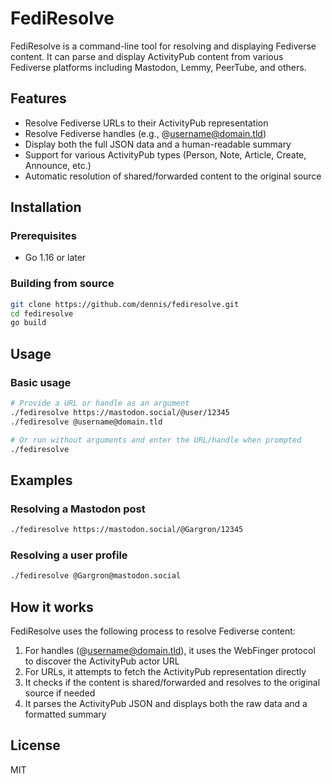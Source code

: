 # FediResolve

FediResolve is a command-line tool for resolving and displaying Fediverse content. It can parse and display ActivityPub content from various Fediverse platforms including Mastodon, Lemmy, PeerTube, and others.

## Features

- Resolve Fediverse URLs to their ActivityPub representation
- Resolve Fediverse handles (e.g., @username@domain.tld)
- Display both the full JSON data and a human-readable summary
- Support for various ActivityPub types (Person, Note, Article, Create, Announce, etc.)
- Automatic resolution of shared/forwarded content to the original source

## Installation

### Prerequisites

- Go 1.16 or later

### Building from source

```bash
git clone https://github.com/dennis/fediresolve.git
cd fediresolve
go build
```

## Usage

### Basic usage

```bash
# Provide a URL or handle as an argument
./fediresolve https://mastodon.social/@user/12345
./fediresolve @username@domain.tld

# Or run without arguments and enter the URL/handle when prompted
./fediresolve
```

## Examples

### Resolving a Mastodon post

```bash
./fediresolve https://mastodon.social/@Gargron/12345
```

### Resolving a user profile

```bash
./fediresolve @Gargron@mastodon.social
```

## How it works

FediResolve uses the following process to resolve Fediverse content:

1. For handles (@username@domain.tld), it uses the WebFinger protocol to discover the ActivityPub actor URL
2. For URLs, it attempts to fetch the ActivityPub representation directly
3. It checks if the content is shared/forwarded and resolves to the original source if needed
4. It parses the ActivityPub JSON and displays both the raw data and a formatted summary

## License

MIT
